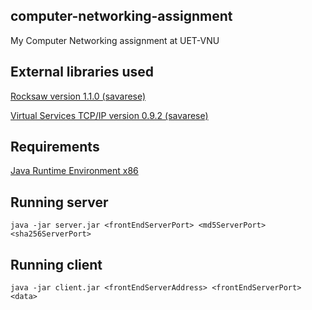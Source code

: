 ## computer-networking-assignment
My Computer Networking assignment at UET-VNU

## External libraries used
[Rocksaw version 1.1.0 (savarese)](https://www.savarese.com/software/rocksaw/)

[Virtual Services TCP/IP version 0.9.2 (savarese)](https://www.savarese.org/software/vserv-tcpip/)

## Requirements
[Java Runtime Environment x86](http://www.oracle.com/technetwork/java/javase/overview/index.html)

## Running server
`java -jar server.jar <frontEndServerPort> <md5ServerPort> <sha256ServerPort>`

## Running client
`java -jar client.jar <frontEndServerAddress> <frontEndServerPort> <data>`

